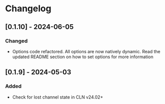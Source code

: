 # Changelog

## [0.1.10] - 2024-06-05

### Changed

- Options code refactored. All options are now natively dynamic. Read the updated README section on how to set options for more information

## [0.1.9] - 2024-05-03

### Added

- Check for lost channel state in CLN v24.02+